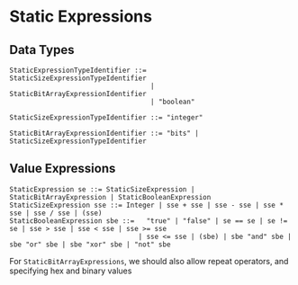 # Static Expressions

## Data Types
```text
StaticExpressionTypeIdentifier ::=   StaticSizeExpressionTypeIdentifier
                                   | StaticBitArrayExpressionIdentifier
                                   | "boolean"
                                    
StaticSizeExpressionTypeIdentifier ::= "integer"

StaticBitArrayExpressionIdentifier ::= "bits" | StaticSizeExpressionTypeIdentifier
```

## Value Expressions
```text
StaticExpression se ::= StaticSizeExpression | StaticBitArrayExpression | StaticBooleanExpression
StaticSizeExpression sse ::= Integer | sse + sse | sse - sse | sse * sse | sse / sse | (sse)
StaticBooleanExpression sbe ::=   "true" | "false" | se == se | se != se | sse > sse | sse < sse | sse >= sse
                                | sse <= sse | (sbe) | sbe "and" sbe | sbe "or" sbe | sbe "xor" sbe | "not" sbe
```

For `StaticBitArrayExpressions`, we should also allow repeat operators, and specifying hex and binary values